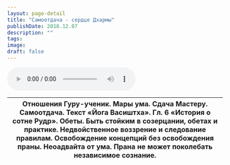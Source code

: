 ```yaml
---
layout: page-detail
title: "Самоотдача - сердце Дхармы"
publishDate: 2018.12.07
description: ""
tags:
image:
draft: false
---
```


<audio title="2018.12.07 - Самоотдача - сердце Дхармы.mp3" src="https://filer-api.advayta.org/v1.0/public/files/73668" controls=""></audio>

| Отношения Гуру-ученик. Мары ума. Сдача Мастеру. Самоотдача. Текст «Йога Васиштха». Гл. 6 «История о сотне Рудр». Обеты. Быть стойким в созерцании, обетах и практике. Недвойственное воззрение и следование правилам. Освобождение концепций без освобождения праны. Неоадвайта от ума. Прана не может поколебать независимое сознание. |
| --------------------------------------------------------------------------------------------------------------------------------------------------------------------------------------------------------------------------------------------------------------------------------------------------------------------------------------- |

  
